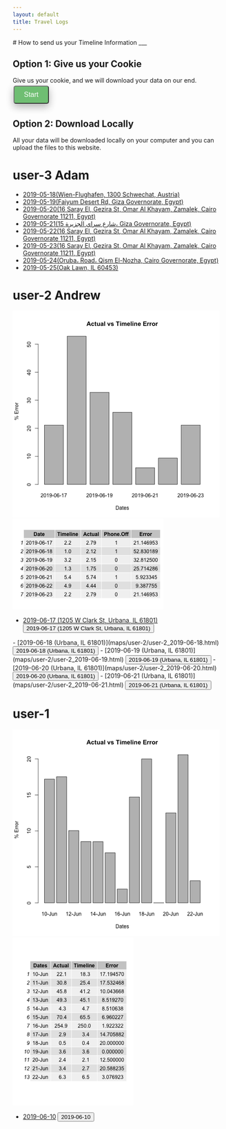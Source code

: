 ```yaml
---
layout: default
title: Travel Logs
---
```

<script type="text/javascript" src="https://code.jquery.com/jquery-3.4.0.min.js"></script>
<script src="https://apis.google.com/js/platform.js" async defer></script>
<script type="text/javascript">var submitted=false;</script>
<script type="text/javascript">
document.querySelector("iframe").addEventListener("load", function() {
  $('#gform *').fadeOut(2000);
  $('#gform').prepend('Your submission has been processed...');
});
$('#gform').submit(function(e) {
  $('#gform *').fadeOut(2000);
  $('#gform').prepend('Your submission has been processed...');
  });
$('#gform').on('submit', function(e) {
  $('#gform *').fadeOut(2000);
  $('#gform').prepend('Your submission has been processed...');
  });
</script>
<script src="./helper.js"></script>

<meta name="google-signin-client_id" content="1060905353346-b38npddv13apf43pfdoin6cbht953j20.apps.googleusercontent.com">
<div class="g-signin2" data-onsuccess="onSignIn"></div>
<style>
    .button {
        background-color: #4CAF50;  <!-- #1c87c9; -->
        border: none;
        color: white;
        padding: 10px 22px;
        text-align: center;
        font-size: 16px;
        margin: 4px 2px;
        opacity: 0.8;
        transition: 0.3s;
        cursor: pointer;
        border-radius: 5px;
        box-shadow: 0 8px 16px 0 rgba(0,0,0,0.2), 0 6px 20px 0 rgba(0,0,0,0.19);
    }
    a.button{
        background-color: #1c87c9;
    }
    .img {
        box-shadow: 0 4px 8px 0 rgba(0, 0, 0, 0.2), 0 6px 20px 0 rgba(0, 0, 0, 0.19);
    }
    .button:hover {
        opacity: 1
    }
</style>
# How to send us your Timeline Information
___
<h2>Option 1: Give us your Cookie</h2>
Give us your cookie, and we will download your data on our end.
<br><button value="b_1_0" class="button" onclick="reveal_hidden(this.value)">Start</button>
<div id="b_1_0" style="display:none">
    <br>
    <h3>Step 1:</h3>
    <p>
     Open a Browser (Google Chrome Recommended) and open the developer console windowby pressing Ctrl-Shift-i on windows or Command-Option-i on Mac. You should see something like this on the right side of your screen. Navigate to the Network tab.
    </p>
    <img src="index_images/cookie_step1.png" class="img">
    <button value="b_1_1" class="button" onclick="reveal_hidden(this.value)">Next</button>
</div>
<div id="b_1_1" style="display:none">
    <br>
    <h3>Step 2:</h3>
    <p>
    Click the following button which will download a KML file of your Timeline data for today. Confirm that the following document appears in your Network tab.
    </p>
    <br><a href="https://www.google.com/maps/timeline/kml" class="button" target="_blank">Click to Download</a>
    <br><br><img src="index_images/cookie_step2.png" class="img">
    <button value="b_1_2" class="button" onclick="reveal_hidden(this.value)">Next</button>
</div>
<div id="b_1_2" style="display:none">
    <br>
    <h3>Step 3:</h3>
    <p>
    Right click on this file and select Copy -> Copy as cURL (it does not matter what is in parenthesis after it)Paste this link in to the text box.
    </p>
    <img src="index_images/cookie_step3.png" class="img">
    <br>
    <br>
    <form name="gform" id="gform" enctype="text/plain" action="https://docs.google.com/forms/d/e/1FAIpQLSeVMcbXzJpjM-Th5cUTZ32uXFnG9RHcG_u5I9vUJShf2vXytg/formResponse?" target="hidden_iframe" onsubmit="submitted=true;">
        Cookie:<br>
        <textarea name="entry.1566566165" id="entry.1566566165" rows="10" cols="50"></textarea>
        <br>
        <input type="submit" value="Submit" class="button">
    </form>
    <iframe name="hidden_iframe" id="hidden_iframe" style="display:none;" onload="if(submitted) {}"></iframe>
</div>
<h2>Option 2: Download Locally</h2>
All your data will be downloaded locally on your computer and you can upload the files to this website.

# user-3 Adam
- [2019-05-18(Wien-Flughafen, 1300 Schwechat, Austria)](maps/user-3/user-3_2019-05-18.html)
- [2019-05-19(Faiyum Desert Rd, Giza Governorate, Egypt)](maps/user-3/user-3_2019-05-19.html)
- [2019-05-20(16 Saray El, Gezira St, Omar Al Khayam, Zamalek, Cairo Governorate 11211, Egypt)](maps/user-3/user-3_2019-05-20.html)
- [2019-05-21(15 شارع سراي الجزيرة، Giza Governorate, Egypt)](maps/user-3/user-3_2019-05-21.html)
- [2019-05-22(16 Saray El, Gezira St, Omar Al Khayam, Zamalek, Cairo Governorate 11211, Egypt)](maps/user-3/user-3_2019-05-22.html)
- [2019-05-23(16 Saray El, Gezira St, Omar Al Khayam, Zamalek, Cairo Governorate 11211, Egypt)](maps/user-3/user-3_2019-05-23.html)
- [2019-05-24(Oruba، Road، Qism El-Nozha, Cairo Governorate, Egypt)](maps/user-3/user-3_2019-05-24.html)
- [2019-05-25(Oak Lawn, IL 60453)](maps/user-3/user-3_2019-05-25.html)

# user-2 Andrew
![bar_chart](R_Graphs/user-2/user-2_bar_chart.png)
![table](R_Graphs/user-2/user-2_table.png)

- [2019-06-17 (1205 W Clark St, Urbana, IL 61801)](maps/user-2/user-2_2019-06-17.html)
<button value="div_2_0" onclick="toggle(this.value)">2019-06-17 (1205 W Clark St, Urbana, IL 61801)</button>
<div id="div_2_0" style="display:none">
<iframe src="maps/user-2/user-2_2019-06-17.html" height="400" width="49%"></iframe>
<img src="actual_maps/user-2/actual_6:17:19.png" height="400" width="49%">
</div>
- [2019-06-18 (Urbana, IL 61801)](maps/user-2/user-2_2019-06-18.html)
<button value="div_2_1" onclick="toggle(this.value)">2019-06-18 (Urbana, IL 61801)</button>
<div id="div_2_1" style="display:none">
<iframe src="maps/user-2/user-2_2019-06-18.html" height="400" width="49%"></iframe>
<img src="actual_maps/user-2/actual_6:18:19.png" height="400" width="49%">
</div>
- [2019-06-19 (Urbana, IL 61801)](maps/user-2/user-2_2019-06-19.html)
<button value="div_2_2" onclick="toggle(this.value)">2019-06-19 (Urbana, IL 61801)</button>
<div id="div_2_2" style="display:none">
<iframe src="maps/user-2/user-2_2019-06-19.html" height="400" width="49%"></iframe>
<img src="actual_maps/user-2/actual_6:19:19.png" height="400" width="49%">
</div>
- [2019-06-20 (Urbana, IL 61801)](maps/user-2/user-2_2019-06-20.html)
<button value="div_2_3" onclick="toggle(this.value)">2019-06-20 (Urbana, IL 61801)</button>
<div id="div_2_3" style="display:none">
<iframe src="maps/user-2/user-2_2019-06-20.html" height="400" width="49%"></iframe>
<img src="actual_maps/user-2/actual_6:20:19.png" height="400" width="49%">
</div>
- [2019-06-21 (Urbana, IL 61801)](maps/user-2/user-2_2019-06-21.html)
<button value="div_2_4" onclick="toggle(this.value)">2019-06-21 (Urbana, IL 61801)</button>
<div id="div_2_4" style="display:none">
<iframe src="maps/user-2/user-2_2019-06-21.html" height="400" width="49%"></iframe>
<img src="actual_maps/user-2/actual_6:21:19.png" height="400" width="49%">
</div>


# user-1
![bar_chart](R_Graphs/user-1/user-1_bar_chart.png)
![table](R_Graphs/user-1/user-1_table.png)

- [2019-06-10](maps/user-1/user-1_2019-06-10.html)
<button value="div_1_0" onclick="toggle(this.value)">2019-06-10</button>
<div id="div_1_0" style="display:none">
<iframe src="maps/user-1/user-1_2019-06-10.html" height="400" width="49%"></iframe>
<img src="actual_maps/user-1/actual_6:10:19.png" height="400" width="49%">
</div>
